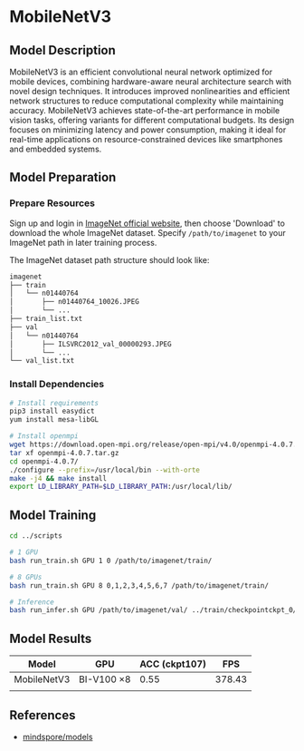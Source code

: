 # MobileNetV3

## Model Description

MobileNetV3 is an efficient convolutional neural network optimized for mobile devices, combining hardware-aware neural
architecture search with novel design techniques. It introduces improved nonlinearities and efficient network structures
to reduce computational complexity while maintaining accuracy. MobileNetV3 achieves state-of-the-art performance in
mobile vision tasks, offering variants for different computational budgets. Its design focuses on minimizing latency and
power consumption, making it ideal for real-time applications on resource-constrained devices like smartphones and
embedded systems.

## Model Preparation

### Prepare Resources

Sign up and login in [ImageNet official website](https://www.image-net.org/index.php), then choose 'Download' to
download the whole ImageNet dataset. Specify `/path/to/imagenet` to your ImageNet path in later training process.

The ImageNet dataset path structure should look like:

```bash
imagenet
├── train
│   └── n01440764
│       ├── n01440764_10026.JPEG
│       └── ...
├── train_list.txt
├── val
│   └── n01440764
│       ├── ILSVRC2012_val_00000293.JPEG
│       └── ...
└── val_list.txt
```

### Install Dependencies

```bash
# Install requirements
pip3 install easydict
yum install mesa-libGL

# Install openmpi
wget https://download.open-mpi.org/release/open-mpi/v4.0/openmpi-4.0.7.tar.gz
tar xf openmpi-4.0.7.tar.gz
cd openmpi-4.0.7/
./configure --prefix=/usr/local/bin --with-orte
make -j4 && make install
export LD_LIBRARY_PATH=$LD_LIBRARY_PATH:/usr/local/lib/
```

## Model Training

```bash
cd ../scripts

# 1 GPU
bash run_train.sh GPU 1 0 /path/to/imagenet/train/

# 8 GPUs
bash run_train.sh GPU 8 0,1,2,3,4,5,6,7 /path/to/imagenet/train/

# Inference
bash run_infer.sh GPU /path/to/imagenet/val/ ../train/checkpointckpt_0/mobilenetv3-300_2135.ckpt
```

## Model Results

| Model       | GPU        | ACC (ckpt107) | FPS    |
|-------------|------------|---------------|--------|
| MobileNetV3 | BI-V100 ×8 | 0.55          | 378.43 |
|             |

## References

- [mindspore/models](https://gitee.com/mindspore/models)
